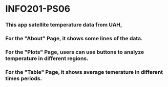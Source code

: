 # INFO201-PS06
### This app satellite temperature data from UAH,
### For the "About" Page, it shows some lines of the data.
### For the "Plots" Page, users can use buttons to analyze temperature in different regions.
### For the "Table" Page, it shows average temerature in different times periods.
